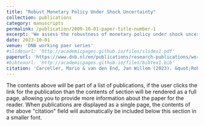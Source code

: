 ```yaml
---
title: "Robust Monetary Policy Under Shock Uncertainty"
collection: publications
category: manuscripts
permalink: /publication/2009-10-01-paper-title-number-1
excerpt: 'We assess the robustness of monetary policy under shock uncertainty based on a novel empirical method. Shock uncertainty arises from the inability to observe the output gap in real time, by which the contribution of supply and demand shocks to inflation is unknown. We apply our method in a medium-scale Dynamic Stochastic General Equilibrium (DSGE) model to the recent inflation surge in the US. We find that robust monetary policy aimed at limiting extreme welfare losses under shock uncertainty should neither be too strong nor too mild, given the probability that supply shocks are a dominant driver of economic fluctuations. An overly strong response to inflation in supply driven scenarios is associated with large tail losses due to adverse output dynamics.'
date: 2023-10-01
venue: 'DNB working paer series'
#slidesurl: 'http://academicpages.github.io/files/slides1.pdf'
paperurl: 'https://www.dnb.nl/en/publications/research-publications/working-paper-2023/793-robust-monetary-policy-under-shock-uncertainty/'
#bibtexurl: 'http://academicpages.github.io/files/bibtex1.bib'
citation: 'Carceller, Mario & van den End, Jan Willem (2023). &quot;Robust Monetary Policy Under Shock Uncertainty.&quot; <i> De Nederlandsche Bank Working Paper No. 793</i>.'
---
```

The contents above will be part of a list of publications, if the user clicks the link for the publication than the contents of section will be rendered as a full page, allowing you to provide more information about the paper for the reader. When publications are displayed as a single page, the contents of the above "citation" field will automatically be included below this section in a smaller font.
